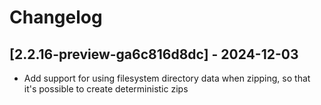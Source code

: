 # Changelog

<!-- Do not change the line immediately below this comment, the build system will replace it with the actual version and date. -->

## [2.2.16-preview-ga6c816d8dc] - 2024-12-03

- Add support for using filesystem directory data when zipping, so that it's possible to create deterministic zips
